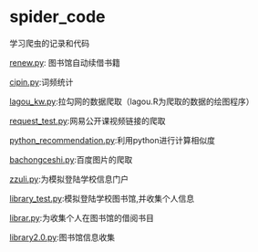 # spider_code
学习爬虫的记录和代码

[renew.py](https://github.com/jianaosiding/spider_code/blob/master/renew.py): 图书馆自动续借书籍

[cipin.py](https://github.com/jianaosiding/spider_code/blob/master/cipin.py):词频统计

[lagou_kw.py](https://github.com/jianaosiding/spider_code/blob/master/lagou_kw.py):拉勾网的数据爬取（lagou.R为爬取的数据的绘图程序）

[request_test.py](https://github.com/jianaosiding/spider_code/blob/master/requests_test.py):网易公开课视频链接的爬取

[python_recommendation.py](https://github.com/jianaosiding/spider_code/blob/master/python_recommendation.py):利用python进行计算相似度

[bachongceshi.py](https://github.com/jianaosiding/spider_code/blob/master/bachongceshi.py):百度图片的爬取

[zzuli.py](https://github.com/jianaosiding/spider_code/blob/master/zzuli.py):为模拟登陆学校信息门户

[library_test.py](https://github.com/jianaosiding/spider_code/blob/master/library_test.py):模拟登陆学校图书馆,并收集个人信息

[librar.py](https://github.com/jianaosiding/spider_code/blob/master/library.py):为收集个人在图书馆的借阅书目

[library2.0.py](https://github.com/jianaosiding/spider_code/blob/master/library2.0.py):图书馆信息收集
